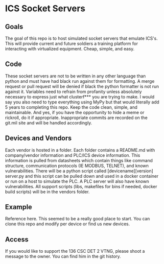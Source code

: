 # ICS Socket Servers

## Goals
The goal of this repo is to host simulated socket servers that emulate ICS's. This will provide current and future soldiers a training platform for interacting with virtualized equipment. Cheap, simple, and easy.

## Code
These socket servers are not to be written in any other language than python and must have had black run against them for formatting. A merge request or pull request will be denied if black the python formatter is not run against it. Variables need to refrain from profanity unless absolutely necessary to express just what clusterf*** you are trying to make. I would say you also need to type everything using MyPy but that would literally add 5 years to completing this repo. Keep the code clean, simple, and maintainable. And yes, if you have the opportunity to hide a meme or rickroll, do it if appropriate. Inappropriate commits are recorded on the git.mil site and will be handled accordingly.

## Devices and Vendors
Each vendor is hosted in a folder. Each folder contains a README.md with company/vendor information and PLC/ICS device information. This information is pulled from datasheets which contain things like command structure, communication protocols (IE MODBUS, TELNET), and known vulnerabilities. There will be a python script called [devicename][version] server.py and this script can be pulled down and used in a docker container or run on a host to simulate the PLC. A PLC server will also have known vulnerabilities. All support scripts (libs, makefiles for bins if needed, docker build scripts) will be in the vendors folder.

## Example
Reference here. This seemed to be a really good place to start. You can clone this repo and modify per device or find us new devices.

## Access
If you would like to support the 136 CSC DET 2 VTNG, please shoot a message to the owner. You can find him in the git history.
